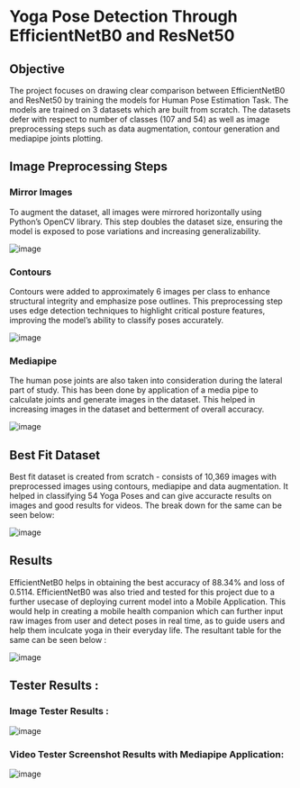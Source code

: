# Yoga Pose Detection Through EfficientNetB0 and ResNet50
## Objective

The project focuses on drawing clear comparison between EfficientNetB0 and ResNet50 by training the models for Human Pose Estimation Task. The models are trained on 3 datasets which are built from scratch. The datasets defer with respect to number of classes (107 and 54) as well as image preprocessing steps such as data augmentation, contour generation and mediapipe joints plotting.

## Image Preprocessing Steps

### Mirror Images
To augment the dataset, all images were mirrored horizontally using Python’s OpenCV library. This step doubles the dataset size, ensuring the model is exposed to pose variations and increasing generalizability.

![image](https://github.com/user-attachments/assets/85499ca4-b0d3-4cf9-b28e-55be03aea29d)

### Contours
Contours were added to approximately 6 images per class to enhance structural integrity and emphasize pose outlines. This preprocessing step uses edge detection techniques to highlight critical posture features, improving the model’s ability to classify poses accurately.

![image](https://github.com/user-attachments/assets/600d5e7a-b829-42ca-a406-0c5f1946edee)

### Mediapipe
 The human pose joints are also taken into consideration during the lateral part of study. This has been done by application of a media pipe to calculate joints and generate images in the dataset. This helped in increasing images in the dataset and betterment of overall accuracy.

![image](https://github.com/user-attachments/assets/d8ea5aed-b089-4d6f-83ba-dd1eb931f5f4)

## Best Fit Dataset

Best fit dataset is created from scratch - consists of 10,369 images with preprocessed images using contours, mediapipe and data augmentation. It helped in classifying 54 Yoga Poses and can give accuracte results on images and good results for videos. The break down for the same can be seen below:

![image](https://github.com/user-attachments/assets/2c2c17a7-f99c-4730-a09a-1688f75db203)


## Results 

EfficientNetB0 helps in obtaining the best accuracy of 88.34% and loss of 0.5114. EfficientNetB0 was also tried and tested for this project due to a further usecase of deploying current model into a Mobile Application. This would help in creating a mobile health companion which can further input raw images from user and detect poses in real time, as to guide users and help them inculcate yoga in their everyday life. The resultant table for the same can be seen below :

![image](https://github.com/user-attachments/assets/fde11cf9-5a61-4272-9f6b-75dd20fccb3e)

## Tester Results :

### Image Tester Results :

![image](https://github.com/user-attachments/assets/eae46779-7dd2-414f-9b40-abdf99ff11be)

### Video Tester Screenshot Results with Mediapipe Application:

![image](https://github.com/user-attachments/assets/156a7d4b-e7c3-48a7-aad0-5a3da464529d)



 
